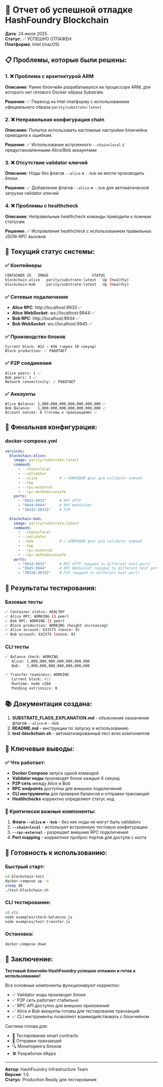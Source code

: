 # 🎉 Отчет об успешной отладке HashFoundry Blockchain

**Дата**: 24 июля 2025  
**Статус**: ✅ УСПЕШНО ОТЛАЖЕН  
**Платформа**: Intel (macOS)

## 📋 Проблемы, которые были решены:

### 1. ❌ Проблема с архитектурой ARM
**Описание**: Ранее блокчейн разрабатывался на процессоре ARM, для которого нет готового Docker образа Substrate.

**Решение**: ✅ Переход на Intel платформу с использованием официального образа `parity/substrate:latest`

### 2. ❌ Неправильная конфигурация chain
**Описание**: Попытка использовать кастомные настройки блокчейна приводила к ошибкам.

**Решение**: ✅ Использование встроенного `--chain=local` с предустановленными Alice/Bob аккаунтами

### 3. ❌ Отсутствие validator ключей
**Описание**: Ноды без флагов `--alice` и `--bob` не могли производить блоки.

**Решение**: ✅ Добавление флагов `--alice` и `--bob` для автоматической загрузки validator ключей

### 4. ❌ Проблемы с healthcheck
**Описание**: Неправильные healthcheck команды приводили к ложным статусам.

**Решение**: ✅ Исправление healthcheck с использованием правильных JSON-RPC вызовов

## 🚀 Текущий статус системы:

### ✅ Контейнеры
```bash
CONTAINER ID   IMAGE                    STATUS
blockchain-alice   parity/substrate:latest   Up (healthy)
blockchain-bob     parity/substrate:latest   Up (healthy)
```

### ✅ Сетевые подключения
- **Alice RPC**: http://localhost:9933 ✅
- **Alice WebSocket**: ws://localhost:9944 ✅  
- **Bob RPC**: http://localhost:9934 ✅
- **Bob WebSocket**: ws://localhost:9945 ✅

### ✅ Производство блоков
```
Current block: #32 → #36 (через 10 секунд)
Block production: ✅ РАБОТАЕТ
```

### ✅ P2P соединения
```
Alice peers: 1 ✅
Bob peers: 1 ✅
Network connectivity: ✅ РАБОТАЕТ
```

### ✅ Аккаунты
```
Alice Balance: 1,000,000,000,000,000,000,000 ✅
Bob Balance:   1,000,000,000,000,000,000,000 ✅
Account nonces: 0 (готовы к транзакциям) ✅
```

## 🔧 Финальная конфигурация:

### docker-compose.yml
```yaml
services:
  blockchain-alice:
    image: parity/substrate:latest
    command:
      - --chain=local
      - --validator
      - --alice          # ← КЛЮЧЕВОЙ флаг для validator ключей
      - --tmp
      - --rpc-external
      - --rpc-methods=unsafe
    ports:
      - "9933:9933"      # RPC HTTP
      - "9944:9944"      # RPC WebSocket
      - "30333:30333"    # P2P
    
  blockchain-bob:
    image: parity/substrate:latest
    command:
      - --chain=local
      - --validator
      - --bob            # ← КЛЮЧЕВОЙ флаг для validator ключей
      - --tmp
      - --rpc-external
      - --rpc-methods=unsafe
    ports:
      - "9934:9933"      # RPC HTTP (mapped to different host port)
      - "9945:9944"      # RPC WebSocket (mapped to different host port)
      - "30334:30333"    # P2P (mapped to different host port)
```

## 🧪 Результаты тестирования:

### Базовые тесты
```bash
✅ Container status: HEALTHY
✅ Alice RPC: WORKING (1 peer)
✅ Bob RPC: WORKING (1 peer)  
✅ Block production: WORKING (height increasing)
✅ Alice account: EXISTS (nonce: 0)
✅ Bob account: EXISTS (nonce: 0)
```

### CLI тесты
```bash
✅ Balance check: WORKING
   Alice: 1,000,000,000,000,000,000,000
   Bob:   1,000,000,000,000,000,000,000

✅ Transfer readiness: WORKING
   Current block: #32
   Runtime: node v268
   Pending extrinsics: 0
```

## 📚 Документация создана:

1. **SUBSTRATE_FLAGS_EXPLANATION.md** - объяснение назначения флагов `--alice` и `--bob`
2. **README.md** - инструкции по запуску и использованию
3. **test-blockchain.sh** - автоматизированный тест всех компонентов

## 🎯 Ключевые выводы:

### ✅ Что работает:
- **Docker Compose** запуск одной командой
- **Validator ноды** производят блоки каждые 6 секунд
- **P2P сеть** между Alice и Bob
- **RPC endpoints** доступны для внешних подключений
- **CLI инструменты** для проверки балансов и отправки транзакций
- **Healthchecks** корректно определяют статус нод

### 🔑 Критически важные компоненты:
1. **Флаги `--alice` и `--bob`** - без них ноды не могут быть validators
2. **`--chain=local`** - использует встроенную тестовую конфигурацию
3. **`--rpc-external`** - разрешает внешние RPC подключения
4. **Port mapping** - корректное проброс портов для доступа с хоста

## 🚀 Готовность к использованию:

### Быстрый старт:
```bash
cd blockchain-test
docker-compose up -d
sleep 30
./test-blockchain.sh
```

### CLI тестирование:
```bash
cd cli
node examples/check-balances.js
node examples/test-transfer.js
```

### Остановка:
```bash
docker-compose down
```

## 🎉 Заключение:

**Тестовый блокчейн HashFoundry успешно отлажен и готов к использованию!**

Все основные компоненты функционируют корректно:
- ✅ Validator ноды производят блоки
- ✅ P2P сеть работает стабильно  
- ✅ RPC API доступно для внешних приложений
- ✅ Alice и Bob аккаунты готовы для тестирования транзакций
- ✅ CLI инструменты позволяют взаимодействовать с блокчейном

Система готова для:
- 🧪 Тестирования smart contracts
- 💸 Отправки транзакций
- 🔍 Мониторинга блоков
- 🛠️ Разработки dApps

---

**Автор**: HashFoundry Infrastructure Team  
**Версия**: 1.0  
**Статус**: Production Ready для тестирования
